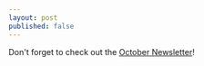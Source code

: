 ```yaml
---
layout: post
published: false
---
```

Don't forget to check out the [October Newsletter](https://drive.google.com/file/d/1nTeq3OFDg6ntn1HIjiS5hOlGB1p9yB-o/view)!
